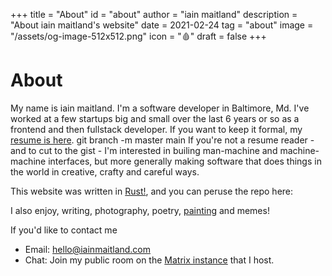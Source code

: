 +++
title = "About"
id = "about"
author = "iain maitland"
description = "About iain maitland's website"
date = 2021-02-24
tag = "about"
image = "/assets/og-image-512x512.png"
icon = "🩸"
draft = false
+++

# About
My name is iain maitland. I'm a software developer in Baltimore, Md. I've worked at a few startups big and small over the last 6 years or so as a frontend and then fullstack developer. If you want to keep it formal, my [resume is here](/resume).
git branch -m master main
If you're not a resume reader - and to cut to the gist - I'm interested in builing man-machine and machine-machine interfaces, but more generally making software that does things in the world in creative, crafty and careful ways.

This website was written in [Rust!](/learning_rust), and you can peruse the repo here:

I also enjoy, writing, photography, poetry, [painting](/painting) and memes!

If you'd like to contact me
- Email: hello@iainmaitland.com
- Chat: Join my public room on the [Matrix instance](/chat) that I host.
